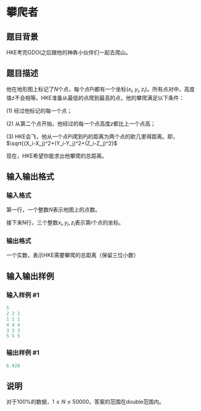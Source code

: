 # 攀爬者

## 题目背景

HKE考完GDOI之后跟他的神犇小伙伴们一起去爬山。

## 题目描述

他在地形图上标记了$N$个点，每个点Pi都有一个坐标$(x_i,y_i,z_i)$。所有点对中，高度值$z$不会相等。HKE准备从最低的点爬到最高的点，他的攀爬满足以下条件：

(1) 经过他标记的每一个点；

(2) 从第二个点开始，他经过的每一个点高度$z$都比上一个点高；

(3) HKE会飞，他从一个点Pi爬到Pj的距离为两个点的欧几里得距离。即，$\sqrt{(X_i-X_j)^2+(Y_i-Y_j)^2+(Z_i-Z_j)^2}$

现在，HKE希望你能求出他攀爬的总距离。

## 输入输出格式

### 输入格式

第一行，一个整数$N$表示地图上的点数。

接下来N行，三个整数$x_i,y_i,z_i$表示第$i$个点的坐标。

### 输出格式

一个实数，表示HKE需要攀爬的总距离（保留三位小数）

## 输入输出样例

### 输入样例 #1

```cpp
5
2 2 2
1 1 1
4 4 4
3 3 3
5 5 5

```
### 输出样例 #1

```cpp
6.928
```


## 说明

对于100%的数据，$1\leq N\leq 50000$，答案的范围在double范围内。

